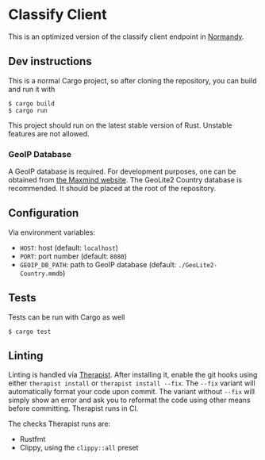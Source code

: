 # Classify Client

This is an optimized version of the classify client endpoint in [Normandy](https://github.com/mozilla/normandy).

## Dev instructions

This is a normal Cargo project, so after cloning the repository, you can build and run it with

```shell
$ cargo build
$ cargo run
```

This project should run on the latest stable version of Rust. Unstable features are not allowed.

### GeoIP Database

A GeoIP database is required. For development purposes, one can be obtained from [the Maxmind website](https://dev.maxmind.com/geoip/geoip2/geolite2/). The GeoLite2 Country database is recommended. It should be placed at the root of the repository.

## Configuration

Via environment variables:

- `HOST`: host (default: `localhost`)
- `PORT`: port number (default: `8080`)
- `GEOIP_DB_PATH`: path to GeoIP database (default: `./GeoLite2-Country.mmdb`)

## Tests

Tests can be run with Cargo as well

```shell
$ cargo test
```

## Linting

Linting is handled via
[Therapist](https://therapist.readthedocs.io/en/latest/). After installing it,
enable the git hooks using either `therapist install` or `therapist install
--fix`. The `--fix` variant will automatically format your code upon commit.
The variant without `--fix` will simply show an error and ask you to reformat
the code using other means before committing.  Therapist runs in CI.

The checks Therapist runs are:

* Rustfmt
* Clippy, using the `clippy::all` preset

